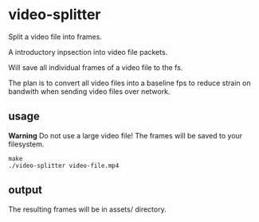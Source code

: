 # video-splitter
Split a video file into frames.

A introductory inpsection into video file packets.

Will save all individual frames of a video file to the fs. 

The plan is to convert all video files into a baseline fps to reduce strain on bandwith when sending video files over network.

## usage
**Warning** Do not use a large video file! The frames will be saved to your filesystem.

```
make
./video-splitter video-file.mp4
```

## output
The resulting frames will be in assets/ directory.
